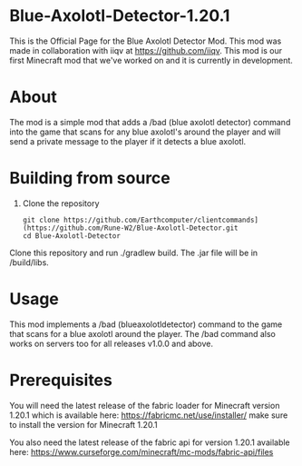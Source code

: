 # Blue-Axolotl-Detector-1.20.1

This is the Official Page for the Blue Axolotl Detector Mod. This mod was made in collaboration with iiqv at https://github.com/iiqv.
This mod is our first Minecraft mod that we've worked on and it is currently in development.

# About

The mod is a simple mod that adds a /bad (blue axolotl detector) command into the game that scans for any blue axolotl's around the player and will send a private message to the player if it detects a blue axolotl.

# Building from source
1. Clone the repository
   ```
   git clone https://github.com/Earthcomputer/clientcommands](https://github.com/Rune-W2/Blue-Axolotl-Detector.git
   cd Blue-Axolotl-Detector
   ```
Clone this repository and run ./gradlew build. The .jar file will be in /build/libs.

# Usage 

This mod implements a /bad (blueaxolotldetector) command to the game that scans for a blue axolotl around the player. The /bad command also works on servers too for all releases v1.0.0 and above.

# Prerequisites

You will need the latest release of the fabric loader for Minecraft version 1.20.1 which is available here: https://fabricmc.net/use/installer/ make sure to install the version for Minecraft 1.20.1

You also need the latest release of the fabric api for version 1.20.1 available here: https://www.curseforge.com/minecraft/mc-mods/fabric-api/files
